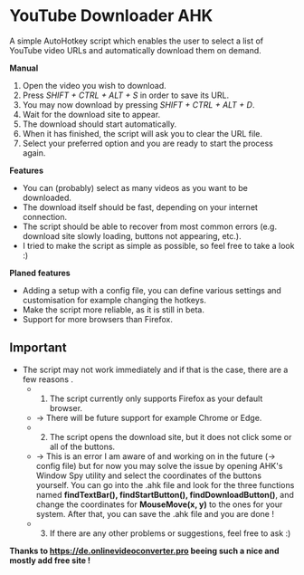 # YouTube Downloader AHK

A simple AutoHotkey script which enables the user to select a list of YouTube video URLs and automatically download them on demand.

**Manual**

 1. Open the video you wish to download.
 2. Press *SHIFT + CTRL + ALT + S* in order to save its URL. 
 3. You may now download by pressing *SHIFT + CTRL + ALT + D*.
 4. Wait for the download site to appear.
 5. The download should start automatically.
 6. When it has finished, the script will ask you to clear the URL file.
 7. Select your preferred option and you are ready to start the process again.

**Features**

 - You can (probably) select as many videos as you want to be downloaded.
 - The download itself should be fast, depending on your internet connection.
 - The script should be able to recover from most common errors (e.g. download site slowly loading, buttons not appearing, etc.).
 - I tried to make the script as simple as possible, so feel free to take a look :)

**Planed features**

 - Adding a setup with a config file, you can define various settings and customisation for example changing the hotkeys.
 - Make the script more reliable, as it is still in beta.
 - Support for more browsers than Firefox.

## Important

 - The script may not work immediately and if that is the case, there are a few reasons .
	 - 1. The script currently only supports Firefox as your default browser.
	 - → There will be future support for example Chrome or Edge.
	 - 2. The script opens the download site, but it does not click some or all of the buttons.
	 - →  This is an error I am aware of and working on in the future (→ config file) but for now you may solve the issue by opening AHK's Window Spy utility and select the coordinates of the buttons yourself. You can go into the .ahk file and look for the three functions named **findTextBar(), findStartButton(), findDownloadButton()**, and change the coordinates for **MouseMove(x, y)** to the ones for your system. After that, you can save the .ahk file and you are done !
	 - 3. If there are any other problems or suggestions, feel free to ask :)

**Thanks to https://de.onlinevideoconverter.pro beeing such a nice and mostly add free site !**
